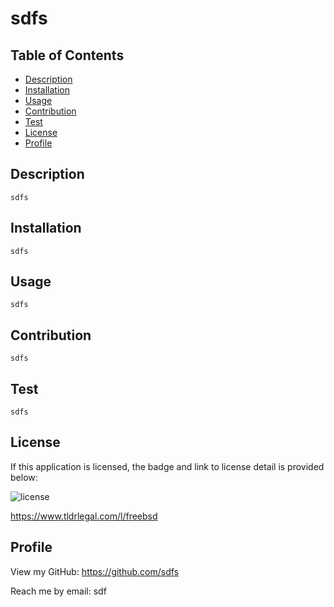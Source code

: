 # sdfs

## Table of Contents
- [Description](#Description)
- [Installation](#Installation)
- [Usage](#Usage)
- [Contribution](#Contribution)
- [Test](#Test)
- [License](#License)
- [Profile](#Profile)

## Description

    sdfs

## Installation

    sdfs

## Usage

    sdfs

## Contribution

    sdfs

## Test

    sdfs

## License

If this application is licensed, the badge and link to license detail is provided below:

![license](https://img.shields.io/badge/License&message=BSD-2-Clause&color=blue)

https://www.tldrlegal.com/l/freebsd

## Profile

View my GitHub:
https://github.com/sdfs

Reach me by email:
sdf
